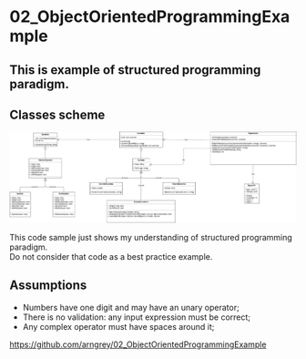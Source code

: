 # 02_ObjectOrientedProgrammingExample

## This is example of structured programming paradigm.

## Classes scheme
![Alt text](/UML.png?raw=true "Optional Title")

This code sample just shows my understanding of structured programming paradigm.  
Do not consider that code as a best practice example.

## Assumptions
- Numbers have one digit and may have an unary operator;
- There is no validation: any input expression must be correct;
- Any complex operator must have spaces around it;

https://github.com/arngrey/02_ObjectOrientedProgrammingExample
